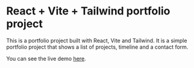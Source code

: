 # React + Vite + Tailwind portfolio project

This is a portfolio project built with React, Vite and Tailwind.
It is a simple portfolio project that shows a list of projects, timeline and a contact form.

You can see the live demo [here](https://kurbamit.github.io/portfolio).